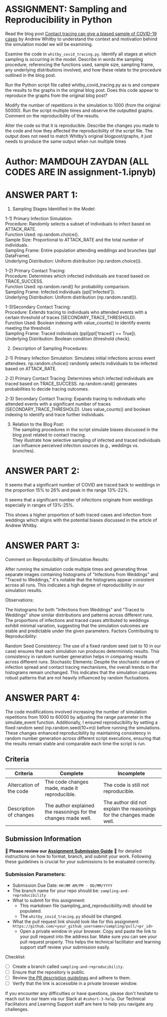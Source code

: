# ASSIGNMENT: Sampling and Reproducibility in Python

Read the blog post [Contact tracing can give a biased sample of COVID-19 cases](https://andrewwhitby.com/2020/11/24/contact-tracing-biased/) by Andrew Whitby to understand the context and motivation behind the simulation model we will be examining.

Examine the code in `whitby_covid_tracing.py`. Identify all stages at which sampling is occurring in the model. Describe in words the sampling procedure, referencing the functions used, sample size, sampling frame, any underlying distributions involved, and how these relate to the procedure outlined in the blog post.

Run the Python script file called whitby_covid_tracing.py as is and compare the results to the graphs in the original blog post. Does this code appear to reproduce the graphs from the original blog post?

Modify the number of repetitions in the simulation to 1000 (from the original 50000). Run the script multiple times and observe the outputted graphs. Comment on the reproducibility of the results.

Alter the code so that it is reproducible. Describe the changes you made to the code and how they affected the reproducibility of the script file. The output does not need to match Whitby’s original blogpost/graphs, it just needs to produce the same output when run multiple times

# Author: MAMDOUH ZAYDAN (ALL CODES ARE IN assignment-1.ipnyb)



# ANSWER PART 1:
1) Sampling Stages Identified in the Model:  

1-1) Primary Infection Simulation:  
Procedure: Randomly selects a subset of individuals to infect based on ATTACK_RATE.  
Function Used: np.random.choice().  
Sample Size: Proportional to ATTACK_RATE and the total number of individuals.  
Sampling Frame: Entire population attending weddings and brunches (ppl DataFrame).  
Underlying Distribution: Uniform distribution (np.random.choice()).  
  
  
1-2) Primary Contact Tracing:  
Procedure: Determines which infected individuals are traced based on TRACE_SUCCESS.  
Function Used: np.random.rand() for probability comparison.  
Sampling Frame: Infected individuals (ppl['infected']).  
Underlying Distribution: Uniform distribution (np.random.rand()).  
  
1-3)Secondary Contact Tracing:  
Procedure: Extends tracing to individuals who attended events with a certain threshold of traces (SECONDARY_TRACE_THRESHOLD).  
Function Used: Boolean indexing with value_counts() to identify events meeting the threshold.  
Sampling Frame: Traced individuals (ppl[ppl['traced'] == True]).  
Underlying Distribution: Boolean condition (threshold check).  



2) Description of Sampling Procedures:

2-1) Primary Infection Simulation:
Simulates initial infections across event attendees.
np.random.choice() randomly selects individuals to be infected based on ATTACK_RATE.

2-2) Primary Contact Tracing:
Determines which infected individuals are traced based on TRACE_SUCCESS.
np.random.rand() generates probabilities to decide tracing outcomes.


2-3) Secondary Contact Tracing:
Expands tracing to individuals who attended events with a significant number of traces (SECONDARY_TRACE_THRESHOLD).
Uses value_counts() and boolean indexing to identify and trace further individuals.
  
  
  
3) Relation to the Blog Post:  
The sampling procedures in the script simulate biases discussed in the blog post related to contact tracing.  
They illustrate how selective sampling of infected and traced individuals can influence perceived infection sources (e.g., weddings vs. brunches).


# ANSWER PART 2:
It seems that a significant number of COVID are traced back to weddings in the proportion 15% to 26% and peak in the range 13%-22%.  

It seems that a significant number of infections originate from weddings especially in ranges of 13%-25%.  

This shows a higher proportion of both traced cases and infection from weddings which aligns with the potential biases discussed in the article of Andrew Whitby.

# ANSWER PART 3:

Comment on Reproducibility of Simulation Results:

After running the simulation code multiple times and generating three separate images containing histograms of "Infections from Weddings" and "Traced to Weddings," it's notable that the histograms appear consistent across all runs. This indicates a high degree of reproducibility in our simulation results.

Observations:

The histograms for both "Infections from Weddings" and "Traced to Weddings" show similar distributions and patterns across different runs.
The proportions of infections and traced cases attributed to weddings exhibit minimal variation, suggesting that the simulation outcomes are stable and predictable under the given parameters.
Factors Contributing to Reproducibility:

Random Seed Consistency: The use of a fixed random seed (set to 10 in our case) ensures that each simulation run produces deterministic results. This consistency in random number generation helps in comparing results across different runs.
Stochastic Elements: Despite the stochastic nature of infection spread and contact tracing mechanisms, the overall trends in the histograms remain unchanged. This indicates that the simulation captures robust patterns that are not heavily influenced by random fluctuations.


# ANSWER PART 4:

The code modifications involved increasing the number of simulation repetitions from 1000 to 60000 by adjusting the range parameter in the simulate_event function. Additionally, I ensured reproducibility by setting a fixed random seed (np.random.seed(10+m)) before running the simulations. These changes enhanced reproducibility by maintaining consistency in random number generation across different script executions, ensuring that the results remain stable and comparable each time the script is run.



## Criteria

|Criteria|Complete|Incomplete|
|--------|----|----|
|Altercation of the code|The code changes made, made it reproducible.|The code is still not reproducible.|
|Description of changes|The author explained the reasonings for the changes made well.|The author did not explain the reasonings for the changes made well.|

## Submission Information

🚨 **Please review our [Assignment Submission Guide](https://github.com/UofT-DSI/onboarding/blob/main/onboarding_documents/submissions.md)** 🚨 for detailed instructions on how to format, branch, and submit your work. Following these guidelines is crucial for your submissions to be evaluated correctly.

### Submission Parameters:
* Submission Due Date: `HH:MM AM/PM - DD/MM/YYYY`
* The branch name for your repo should be: `sampling-and-reproducibility`
* What to submit for this assignment:
    * This markdown file (sampling_and_reproducibility.md) should be populated.
    * The `whitby_covid_tracing.py` should be changed.
* What the pull request link should look like for this assignment: `https://github.com/<your_github_username>/sampling/pull/<pr_id>`
    * Open a private window in your browser. Copy and paste the link to your pull request into the address bar. Make sure you can see your pull request properly. This helps the technical facilitator and learning support staff review your submission easily.

Checklist:
- [ ] Create a branch called `sampling-and-reproducibility`.
- [ ] Ensure that the repository is public.
- [ ] Review [the PR description guidelines](https://github.com/UofT-DSI/onboarding/blob/main/onboarding_documents/submissions.md#guidelines-for-pull-request-descriptions) and adhere to them.
- [ ] Verify that the link is accessible in a private browser window.

If you encounter any difficulties or have questions, please don't hesitate to reach out to our team via our Slack at `#cohort-3-help`. Our Technical Facilitators and Learning Support staff are here to help you navigate any challenges.
